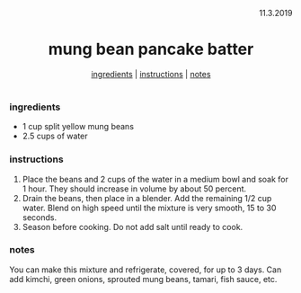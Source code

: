 <p align="right">11.3.2019</p>

<h1 align="center">mung bean pancake batter</h1>

<div align="center">
  <a href="#ingredients">ingredients</a> | 
  <a href="#instructions">instructions</a> | 
  <a href="#notes">notes</a>
</div>
<br>

### ingredients
- 1 cup split yellow mung beans
- 2.5 cups of water

### instructions
1. Place the beans and 2 cups of the water in a medium bowl and 
soak for 1 hour. They should increase in volume by about 50 percent.
1. Drain the beans, then place in a blender. Add the remaining 1/2 cup 
water. Blend on high speed until the mixture is very smooth, 15 to 30 seconds. 
1. Season before cooking.  Do not add salt until ready to cook.

### notes
You can make this mixture and refrigerate, covered, for up to 3 days.  Can add kimchi, green onions, sprouted
mung beans, tamari, fish sauce, etc.
